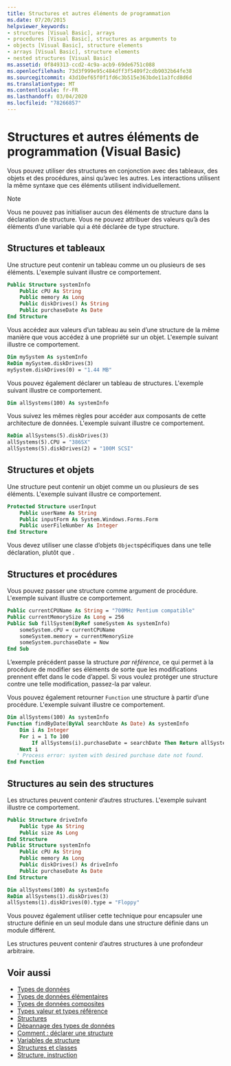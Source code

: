 ```yaml
---
title: Structures et autres éléments de programmation
ms.date: 07/20/2015
helpviewer_keywords:
- structures [Visual Basic], arrays
- procedures [Visual Basic], structures as arguments to
- objects [Visual Basic], structure elements
- arrays [Visual Basic], structure elements
- nested structures [Visual Basic]
ms.assetid: 0f849313-ccd2-4c9a-acb9-69de6751c088
ms.openlocfilehash: 73d3f999e95c484dff3f5409f2cdb9032b64fe38
ms.sourcegitcommit: 43d10ef65f0f1fd6c3b515e363bde11a3fcd8d6d
ms.translationtype: MT
ms.contentlocale: fr-FR
ms.lasthandoff: 03/04/2020
ms.locfileid: "78266857"
---
```

# <a name="structures-and-other-programming-elements-visual-basic"></a>Structures et autres éléments de programmation (Visual Basic)
Vous pouvez utiliser des structures en conjonction avec des tableaux, des objets et des procédures, ainsi qu’avec les autres. Les interactions utilisent la même syntaxe que ces éléments utilisent individuellement.  
  
> [!NOTE]
> Vous ne pouvez pas initialiser aucun des éléments de structure dans la déclaration de structure. Vous ne pouvez attribuer des valeurs qu’à des éléments d’une variable qui a été déclarée de type structure.  
  
## <a name="structures-and-arrays"></a>Structures et tableaux  
 Une structure peut contenir un tableau comme un ou plusieurs de ses éléments. L'exemple suivant illustre ce comportement.  
  
```vb  
Public Structure systemInfo  
    Public cPU As String  
    Public memory As Long  
    Public diskDrives() As String  
    Public purchaseDate As Date  
End Structure
```  
  
 Vous accédez aux valeurs d’un tableau au sein d’une structure de la même manière que vous accédez à une propriété sur un objet. L'exemple suivant illustre ce comportement.  
  
```vb  
Dim mySystem As systemInfo  
ReDim mySystem.diskDrives(3)  
mySystem.diskDrives(0) = "1.44 MB"  
```  
  
 Vous pouvez également déclarer un tableau de structures. L'exemple suivant illustre ce comportement.  
  
```vb  
Dim allSystems(100) As systemInfo  
```  
  
 Vous suivez les mêmes règles pour accéder aux composants de cette architecture de données. L'exemple suivant illustre ce comportement.  
  
```vb  
ReDim allSystems(5).diskDrives(3)  
allSystems(5).CPU = "386SX"  
allSystems(5).diskDrives(2) = "100M SCSI"  
```  
  
## <a name="structures-and-objects"></a>Structures et objets  
 Une structure peut contenir un objet comme un ou plusieurs de ses éléments. L'exemple suivant illustre ce comportement.  
  
```vb  
Protected Structure userInput  
    Public userName As String  
    Public inputForm As System.Windows.Forms.Form  
    Public userFileNumber As Integer  
End Structure  
```  
  
 Vous devez utiliser une classe d’objets `Object`spécifiques dans une telle déclaration, plutôt que .  
  
## <a name="structures-and-procedures"></a>Structures et procédures  
 Vous pouvez passer une structure comme argument de procédure. L'exemple suivant illustre ce comportement.  
  
```vb  
Public currentCPUName As String = "700MHz Pentium compatible"  
Public currentMemorySize As Long = 256  
Public Sub fillSystem(ByRef someSystem As systemInfo)  
    someSystem.cPU = currentCPUName  
    someSystem.memory = currentMemorySize  
    someSystem.purchaseDate = Now  
End Sub  
```  
  
 L’exemple précédent passe la structure *par référence*, ce qui permet à la procédure de modifier ses éléments de sorte que les modifications prennent effet dans le code d’appel. Si vous voulez protéger une structure contre une telle modification, passez-la par valeur.  
  
 Vous pouvez également retourner `Function` une structure à partir d’une procédure. L'exemple suivant illustre ce comportement.  
  
```vb  
Dim allSystems(100) As systemInfo  
Function findByDate(ByVal searchDate As Date) As systemInfo  
    Dim i As Integer  
    For i = 1 To 100  
        If allSystems(i).purchaseDate = searchDate Then Return allSystems(i)  
    Next i  
   ' Process error: system with desired purchase date not found.  
End Function  
```  
  
## <a name="structures-within-structures"></a>Structures au sein des structures  
 Les structures peuvent contenir d’autres structures. L'exemple suivant illustre ce comportement.  
  
```vb  
Public Structure driveInfo  
    Public type As String  
    Public size As Long  
End Structure  
Public Structure systemInfo  
    Public cPU As String  
    Public memory As Long  
    Public diskDrives() As driveInfo  
    Public purchaseDate As Date  
End Structure  
```  
  
```vb  
Dim allSystems(100) As systemInfo  
ReDim allSystems(1).diskDrives(3)  
allSystems(1).diskDrives(0).type = "Floppy"  
```  
  
 Vous pouvez également utiliser cette technique pour encapsuler une structure définie en un seul module dans une structure définie dans un module différent.  
  
 Les structures peuvent contenir d’autres structures à une profondeur arbitraire.  
  
## <a name="see-also"></a>Voir aussi

- [Types de données](../../../../visual-basic/programming-guide/language-features/data-types/index.md)
- [Types de données élémentaires](../../../../visual-basic/programming-guide/language-features/data-types/elementary-data-types.md)
- [Types de données composites](../../../../visual-basic/programming-guide/language-features/data-types/composite-data-types.md)
- [Types valeur et types référence](../../../../visual-basic/programming-guide/language-features/data-types/value-types-and-reference-types.md)
- [Structures](../../../../visual-basic/programming-guide/language-features/data-types/structures.md)
- [Dépannage des types de données](../../../../visual-basic/programming-guide/language-features/data-types/troubleshooting-data-types.md)
- [Comment : déclarer une structure](../../../../visual-basic/programming-guide/language-features/data-types/how-to-declare-a-structure.md)
- [Variables de structure](../../../../visual-basic/programming-guide/language-features/data-types/structure-variables.md)
- [Structures et classes](../../../../visual-basic/programming-guide/language-features/data-types/structures-and-classes.md)
- [Structure, instruction](../../../../visual-basic/language-reference/statements/structure-statement.md)
